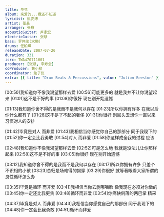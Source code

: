 ```yaml
---
title: 毕竟
album: 亲爱的...我还不知道
lyricist: 焦安溥
artist: 张悬
arranger: 张悬
acousticGuitar: 卢家宏
electricGuitar: 张悬
bass: 罗伟纶(水獭)
drums: 任柏璋
releaseDate: 2007-07-20
duration: 331
isrc: TWA470711001
producer: [张悬, 李寿全]
coProducer: 黄小桢
coordinator: 詹子仪
extra: [{ title: "Drum Beats & Percussions", value: "Julion Beeston" }]
---
```

[00:50]我知道你不像我渴望那样去爱
[00:56]可能更多的 就是我并不让你渴望起来
[01:01]这不是不好的事
[01:08]你很好 现在别开始遗憾

[01:13]我知道你舍不得的是我而不是我何以存在
[01:23]所以你拥有许多 在我以后你什么都有了
[01:28]这不是了不起的奢侈
[01:31]你很好 别回头去想你一直以来习惯对人的安排

[01:42]毕竟是对人 而非爱
[01:43]我相信当你感觉你自己的那部分 同于我现下的
[01:52]你一定会比我勇敢
[01:54]对人 而非爱
[01:58]你这样成全我的过程 应该

[02:48]我知道你不像我渴望那样去爱
[02:52]可是怎么地 我就是没法儿让你那样起来
[02:58]这不是不好的事
[03:05]你很好 现在别开始遗憾

[03:12]我知道你舍不得的是我而不是我何以存在
[03:17]所以你拥有许多 只差个不识相的小孩
[03:23]总归是场难得的揭穿
[03:29]你很好 就等著眼看大家所谓的良性循环怎么办

[03:35]毕竟是循环 而非爱
[03:41]我相信当你去剥哪嘴脸 像我现在必须对你做的
[03:45]你一定还比我更贪
[03:48]循环而非爱
[03:54]你痛快俐落的两巴掌 精采

[04:37]毕竟是对人 而非爱
[04:43]我相信当你感觉自己的那部份 同于我现下的
[04:48]你一定会比我勇敢
[04:51]循环而非爱